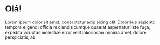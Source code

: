 <!--
"date":"2014-10-14"
"template": "article"
"author": "ortense"
"tags": ["hello", "lorem"]
-->

Olá!
====

Lorem ipsum dolor sit amet, consectetur adipisicing elit. Doloribus sapiente tempora eligendi officia reiciendis cumque quaerat aspernatur! Iste fuga, expedita voluptas molestiae error velit laboriosam minima amet, dolore perspiciatis, ab.